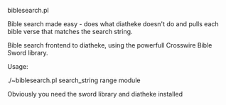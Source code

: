 biblesearch.pl

Bible search made easy - does what diatheke doesn't do and pulls each bible verse that matches the search string.

Bible search frontend to diatheke, using the powerfull Crosswire Bible Sword library.

Usage:

./~biblesearch.pl search_string range module

Obviously you need the sword library and diatheke installed
